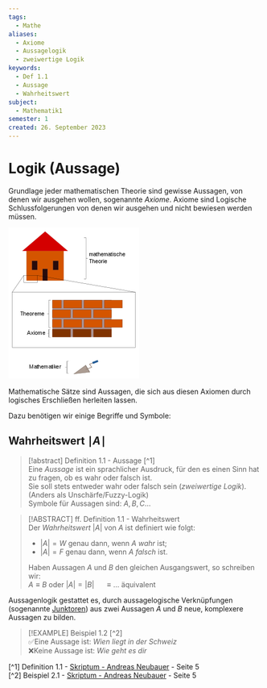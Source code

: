 ```yaml
---
tags:
  - Mathe
aliases:
  - Axiome
  - Aussagelogik
  - zweiwertige Logik
keywords:
  - Def 1.1
  - Aussage
  - Wahrheitswert
subject:
  - Mathematik1
semester: 1
created: 26. September 2023
---
```

 

# Logik (Aussage)

Grundlage jeder mathematischen Theorie sind gewisse Aussagen, von denen wir ausgehen wollen, sogenannte *Axiome*. Axiome sind Logische Schlussfolgerungen von denen wir ausgehen und nicht bewiesen werden müssen. 

![](assets/Pasted%20image%2020231002124140.png)

Mathematische Sätze sind Aussagen, die sich aus diesen Axiomen durch logisches Erschließen herleiten lassen.

Dazu benötigen wir einige Begriffe und Symbole:

## Wahrheitswert $\mid A\mid$

> [!abstract] Definition 1.1 - Aussage [^1]  
> Eine *Aussage* ist ein sprachlicher Ausdruck, für den es einen Sinn hat zu fragen, ob es wahr oder falsch ist.  
> Sie soll stets entweder wahr oder falsch sein (*zweiwertige Logik*). (Anders als Unschärfe/Fuzzy-Logik)  
> Symbole für Aussagen sind: $A, B, C\dots$  

> [!ABSTRACT] ff. Definition 1.1 - Wahrheitswert  
> Der *Wahrheitswert* $|A|$ von $A$ ist definiert wie folgt:
> - $|A| = W$ genau dann, wenn $A$ *wahr* ist;
> - $|A| = F$ genau dann, wenn $A$ *falsch* ist.
> 
> Haben Aussagen $A$ und $B$ den gleichen Ausgangswert, so schreiben wir:  
> $A\equiv B$ oder $|A|=|B|$ $\quad\equiv\dots$ äquivalent

Aussagenlogik gestattet es, durch aussagelogische Verknüpfungen (sogenannte [Junktoren](Junktor.md)) aus zwei Aussagen $A$ und $B$ neue, komplexere Aussagen zu bilden.

> [!EXAMPLE] Beispiel 1.2 [^2]  
> ✅Eine Aussage ist: *Wien liegt in der Schweiz*  
> ❌Keine Aussage ist: *Wie geht es dir*

 [^1] Definition 1.1 - [Skriptum - Andreas Neubauer](../xEDU/JKU/Mathe/mathematik.pdf) - Seite 5  
 [^2] Beispiel 2.1 - [Skriptum - Andreas Neubauer](../xEDU/JKU/Mathe/mathematik.pdf) - Seite 5